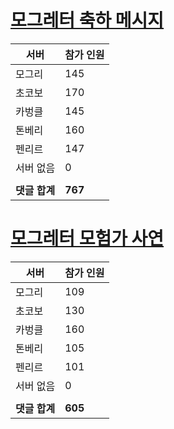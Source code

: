 # [모그레터 축하 메시지](./Event250701_v7_2_10th_moogleletter0.md)

|서버|참가 인원|
|-|-|
|모그리|145|
|초코보|170|
|카벙클|145|
|톤베리|160|
|펜리르|147|
|서버 없음|0|
|||
|**댓글 합계**|**767**|


# [모그레터 모험가 사연](./Event250701_v7_2_10th_moogleletter1.md)

|서버|참가 인원|
|-|-|
|모그리|109|
|초코보|130|
|카벙클|160|
|톤베리|105|
|펜리르|101|
|서버 없음|0|
|||
|**댓글 합계**|**605**|



